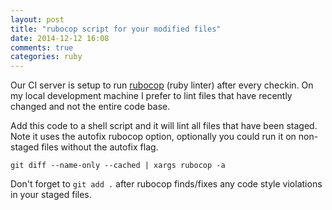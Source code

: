 ```yaml
---
layout: post
title: "rubocop script for your modified files"
date: 2014-12-12 16:08
comments: true
categories: ruby
---
```


Our CI server is setup to run [rubocop](https://github.com/bbatsov/rubocop) (ruby linter) after every checkin.
On my local development machine I prefer to lint files that have recently changed and not the entire code base.

Add this code to a shell script and it will lint all files that have been staged.
Note it uses the autofix rubocop option, optionally you could run it on non-staged files without the autofix flag.

```
git diff --name-only --cached | xargs rubocop -a
```

Don't forget to `git add .` after rubocop finds/fixes any code style violations in your staged files.

